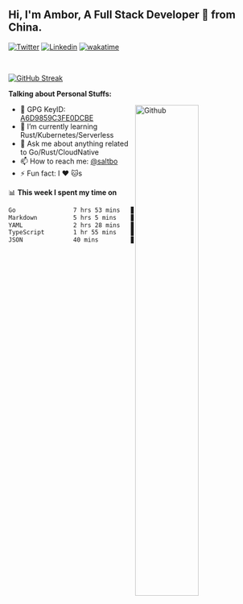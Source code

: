 ## Hi, I'm Ambor, A Full Stack Developer 🚀 from China.

[![Twitter](https://img.shields.io/badge/-saltbo-1ca0f1?style=flat&logo=twitter&logoColor=white)](https://twitter.com/rdsaltbo)
[![Linkedin](https://img.shields.io/badge/-saltbo-blue?style=flat&logo=Linkedin&logoColor=white)](https://www.linkedin.com/in/saltbo/)
[![wakatime](https://wakatime.com/badge/user/f82b1c77-faab-48cd-aef5-a12c0aff104b.svg)](https://wakatime.com/@f82b1c77-faab-48cd-aef5-a12c0aff104b)

&nbsp;  

[![GitHub Streak](http://github-readme-streak-stats.herokuapp.com?user=saltbo&hide_border=true&date_format=M%20j%5B%2C%20Y%5D)](https://git.io/streak-stats)

**Talking about Personal Stuffs:**
<!-- Any image aligned to the right. Beware the width  -->
<img width="50%" align="right" alt="Github" src="https://raw.githubusercontent.com/saltbo/saltbo/master/images/git-header.svg" />

- 🤘 GPG KeyID: [A6D9859C3FE0DCBE](https://saltbo.cn/pgp_keys.asc)
- 🌱 I’m currently learning Rust/Kubernetes/Serverless
- 💬 Ask me about anything related to Go/Rust/CloudNative
- 📫 How to reach me: [@saltbo](https://t.me/saltbo)
- ⚡ Fun fact: I :heart: :cat:s


📊 **This week I spent my time on**
<!--START_SECTION:waka-->

```txt
Go                7 hrs 53 mins   ██████████░░░░░░░░░░░░░░░   39.90 %
Markdown          5 hrs 5 mins    ██████▒░░░░░░░░░░░░░░░░░░   25.73 %
YAML              2 hrs 28 mins   ███░░░░░░░░░░░░░░░░░░░░░░   12.54 %
TypeScript        1 hr 55 mins    ██▒░░░░░░░░░░░░░░░░░░░░░░   09.70 %
JSON              40 mins         █░░░░░░░░░░░░░░░░░░░░░░░░   03.42 %
```

<!--END_SECTION:waka-->
